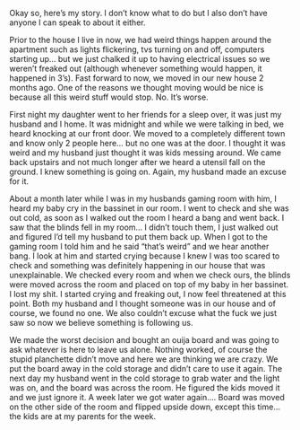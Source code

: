 Okay so, here’s my story. I don’t know what to do but I also don’t have anyone I can speak to about it either. 

Prior to the house I live in now, we had weird things happen around the apartment such as lights flickering, tvs turning on and off, computers starting up… but we just chalked it up to having electrical issues so we weren’t freaked out (although whenever something would happen, it happened in 3’s). Fast forward to now, we moved in our new house 2 months ago. One of the reasons we thought moving would be nice is because all this weird stuff would stop. No. It’s worse. 

First night my daughter went to her friends for a sleep over, it was just my husband and I home. It was midnight and while we were talking in bed, we heard knocking at our front door. We moved to a completely different town and know only 2 people here… but no one was at the door. I thought it was weird and my husband just thought it was kids messing around. We came back upstairs and not much longer after we heard a utensil fall on the ground. I knew something is going on. Again, my husband made an excuse for it. 

About a month later while I was in my husbands gaming room with him, I heard my baby cry in the bassinet in our room. I went to check and she was out cold, as soon as I walked out the room I heard a bang and went back. I saw that the blinds fell in my room… I didn’t touch them, I just walked out and figured I’d tell my husband to put them back up. When I got to the gaming room I told him and he said “that’s weird” and we hear another bang. I look at him and started crying because I knew I was too scared to check and something was definitely happening in our house that was unexplainable. We checked every room and when we check ours, the blinds were moved across the room and placed on top of my baby in her bassinet. I lost my shit. I started crying and freaking out, I now feel threatened at this point. Both my husband and I thought someone was in our house and of course, we found no one. We also couldn’t excuse what the fuck we just saw so now we believe something is following us. 

We made the worst decision and bought an ouija board and was going to ask whatever is here to leave us alone. Nothing worked, of course the stupid planchette didn’t move and here we are thinking we are crazy. We put the board away in the cold storage and didn’t care to use it again. The next day my husband went in the cold storage to grab water and the light was on, and the board was across the room. He figured the kids moved it and we just ignore it. A week later we got water again…. Board was moved on the other side of the room and flipped upside down, except this time… the kids are at my parents for the week.